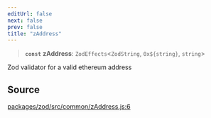 ```yaml
---
editUrl: false
next: false
prev: false
title: "zAddress"
---
```


> **`const`** **zAddress**: `ZodEffects`\<`ZodString`, ```0x${string}```, `string`\>

Zod validator for a valid ethereum address

## Source

[packages/zod/src/common/zAddress.js:6](https://github.com/evmts/tevm-monorepo/blob/main/packages/zod/src/common/zAddress.js#L6)
